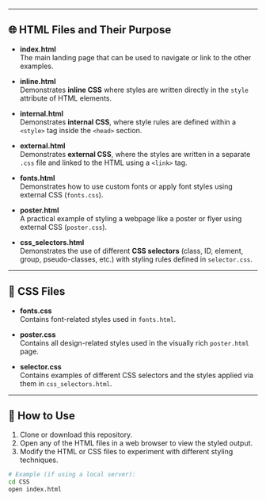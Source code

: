 
---

## 🌐 HTML Files and Their Purpose

- **index.html**  
  The main landing page that can be used to navigate or link to the other examples.

- **inline.html**  
  Demonstrates **inline CSS** where styles are written directly in the `style` attribute of HTML elements.

- **internal.html**  
  Demonstrates **internal CSS**, where style rules are defined within a `<style>` tag inside the `<head>` section.

- **external.html**  
  Demonstrates **external CSS**, where the styles are written in a separate `.css` file and linked to the HTML using a `<link>` tag.

- **fonts.html**  
  Demonstrates how to use custom fonts or apply font styles using external CSS (`fonts.css`).

- **poster.html**  
  A practical example of styling a webpage like a poster or flyer using external CSS (`poster.css`).

- **css_selectors.html**  
  Demonstrates the use of different **CSS selectors** (class, ID, element, group, pseudo-classes, etc.) with styling rules defined in `selector.css`.

---

## 🎨 CSS Files

- **fonts.css**  
  Contains font-related styles used in `fonts.html`.

- **poster.css**  
  Contains all design-related styles used in the visually rich `poster.html` page.

- **selector.css**  
  Contains examples of different CSS selectors and the styles applied via them in `css_selectors.html`.

---

## 🚀 How to Use

1. Clone or download this repository.
2. Open any of the HTML files in a web browser to view the styled output.
3. Modify the HTML or CSS files to experiment with different styling techniques.

```bash
# Example (if using a local server):
cd CSS
open index.html
